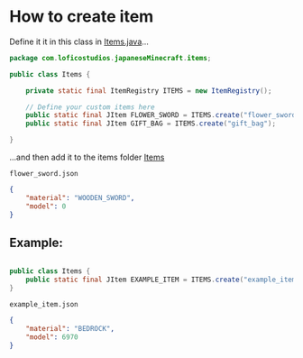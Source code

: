 # How to create item

Define it it in this class
in [Items.java](src/main/java/com/loficostudios/japaneseMinecraft/items/Items.java)...

```java
package com.loficostudios.japaneseMinecraft.items;

public class Items {

    private static final ItemRegistry ITEMS = new ItemRegistry();

    // Define your custom items here
    public static final JItem FLOWER_SWORD = ITEMS.create("flower_sword");
    public static final JItem GIFT_BAG = ITEMS.create("gift_bag");

}
```

...and then add it to the items folder [Items](src/main/resources/items)

`flower_sword.json`
```json
{
    "material": "WOODEN_SWORD",
    "model": 0
}
```

## Example:

```java

public class Items {
    public static final JItem EXAMPLE_ITEM = ITEMS.create("example_item");
}
```

`example_item.json`
```json
{
    "material": "BEDROCK",
    "model": 6970
}
```
